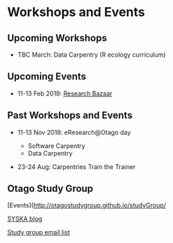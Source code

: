# Workshops and Events

## Upcoming Workshops


- TBC March: Data Carpentry (R ecology curriculum)



## Upcoming Events

- 11-13 Feb 2019: [Research Bazaar](https://resbaz.github.io/resbaz2019/dunedin/)

## Past Workshops and Events

- 11-13 Nov 2018: eResearch@Otago day
    - Software Carpentry
    - Data Carpentry
    
- 23-24 Aug: Carpentries Train the Trainer


## Otago Study Group

[Events](http://otagostudygroup.github.io/studyGroup/

[SYSKA blog](https://otagostudygroup.github.io/syskasnippets/)

[Study group email list](https://docs.google.com/forms/d/e/1FAIpQLSewe4HY8jNJfjE0Tz9tPYs4a1iPqL4BpM5mszEO-As_1giEkw/viewform)
